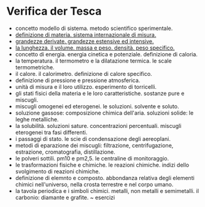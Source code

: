 # Verifica der Tesca
* concetto modello di sistema. metodo scientifico sperimentale.
* [definizione di materia. sistema internazionale di misura.](materia.html)
* [grandezze derivate. grandezze estensive ed intensive.](deriv.html)
* [la lunghezza. il volume. massa e peso. densità. peso specifico.](meas.html)
* concetto di energia. energia cinetica e potenziale. definizione di caloria.
* la temperatura. il termometro e la dilatazione termica. le scale termometriche.
* il calore. il calorimetro. definizione di calore specifico.
* definizione di pressione e pressione atmosferica.
* unità di misura e il loro utilizzo. esperimento di torricelli.
* gli stati fisici della materia e le loro caratteristiche. sostanze pure e miscugli.
* miscugli omogenei ed eterogenei. le soluzioni. solvente e soluto.
* soluzione gassose: composizione chimica dell'aria. soluzioni solide: le leghe metalliche.
* la solubilità. soluzioni sature. concentrazioni percentuali. miscugli eterogenei tra fasi differenti.
* i passaggi di stato. le scie di condensazione degli aereoplani.
* metodi di eparazione dei miscugli: filtrazione, centrifugazione, estrazione, cromatografia, distillazione.
* le polveri sottili. pm10 e pm2,5. le centraline di monitoraggio.
* le trasformazioni fisiche e chimiche. le reazioni chimiche. indizi dello svolgimento di reazioni chimiche.
* definizione di elemnto e composto. abbondanza relativa degli elementi chimici nell'universo, nella crosta terrestre e nel corpo umano.
* la tavola periodica e i simboli chimici. metalli, non metalli e semimetalli. il carbonio: diamante e grafite.
~ esercizi